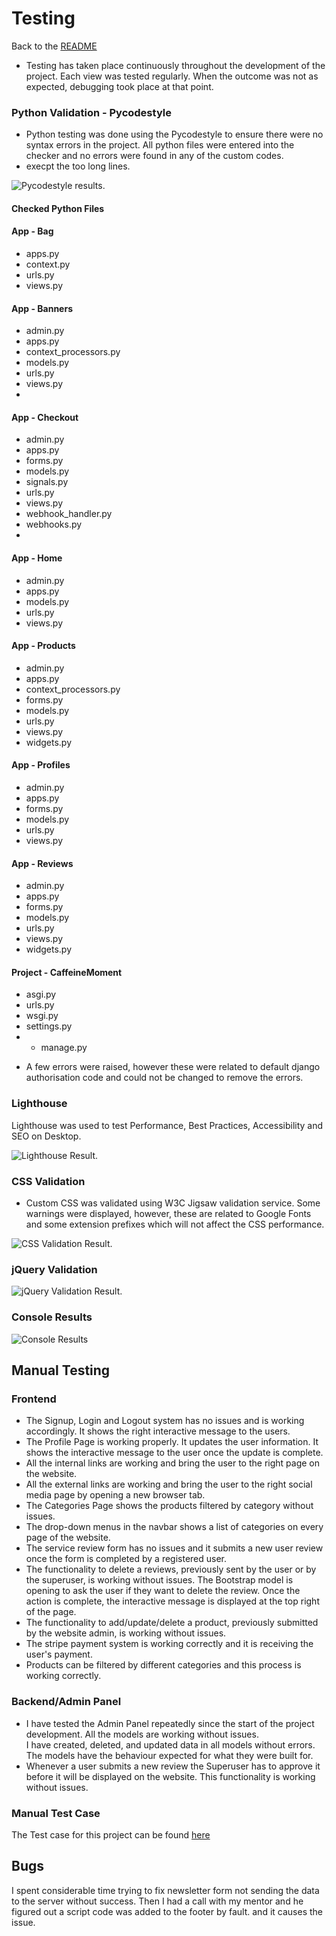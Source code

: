# Testing

Back to the [README](README.md)

* Testing has taken place continuously throughout the development of the project. Each view was tested regularly.
  When the outcome was not as expected, debugging took place at that point.  

### Python Validation - Pycodestyle

* Python testing was done using the Pycodestyle to ensure there were no syntax errors in the project. All python files were entered into the checker and no errors were found in any of the custom codes.
* execpt the too long lines.

![Pycodestyle results](./assets/readme/test/problems.PNG).

#### Checked Python Files

#### App - Bag

* apps.py
* context.py
* urls.py
* views.py
  
#### App - Banners

* admin.py
* apps.py
* context_processors.py
* models.py
* urls.py
* views.py
*

#### App - Checkout

* admin.py
* apps.py
* forms.py
* models.py
* signals.py
* urls.py
* views.py
* webhook_handler.py
* webhooks.py
*

#### App - Home

* admin.py
* apps.py
* models.py
* urls.py
* views.py

#### App - Products

* admin.py
* apps.py
* context_processors.py
* forms.py
* models.py
* urls.py
* views.py
* widgets.py
  
#### App - Profiles

* admin.py
* apps.py
* forms.py
* models.py
* urls.py
* views.py
  
#### App - Reviews

* admin.py
* apps.py
* forms.py
* models.py
* urls.py
* views.py
* widgets.py

#### Project - CaffeineMoment

* asgi.py
* urls.py
* wsgi.py
* settings.py
* * manage.py

- A few errors were raised, however these were related to default django authorisation
code and could not be changed to remove the errors.


### Lighthouse

Lighthouse was used to test Performance, Best Practices, Accessibility and SEO on Desktop.

![Lighthouse Result](./assets/readme/test/lighthouse.PNG).

### CSS Validation

* Custom CSS was validated using W3C Jigsaw validation service. Some warnings were displayed, however,
  these are related to Google Fonts and some extension prefixes which will not affect the CSS performance.
  
![CSS Validation Result](./assets/readme/test/css-valid.PNG).

### jQuery Validation

![jQuery Validation Result](./assets/readme/test/jquery-valid.PNG).

### Console Results

![Console Results](./assets/readme/test/console.PNG)

## Manual Testing

### Frontend

* The Signup, Login and Logout system has no issues and is working accordingly. It shows the right
  interactive message to the users.
* The Profile Page is working properly. It updates the user information. It shows the interactive message to the user once the update is complete.
* All the internal links are working and bring the user to the right page on the website.
* All the external links are working and bring the user to the right social media page by
  opening a new browser tab.
* The Categories Page shows the products filtered by category without issues.
* The drop-down menus in the navbar shows a list of categories on every page of the website.
* The service review form has no issues and it submits a new user review once the form is completed by a
  registered user.
* The functionality to delete a reviews, previously sent by the user or by the superuser, is
  working without issues. The Bootstrap model is opening to ask the user if they want to delete
  the review. Once the action is complete, the interactive message is displayed at the top right of the page.
* The functionality to add/update/delete a product, previously submitted by the website admin, is
  working without issues.
* The stripe payment system is working correctly and it is receiving the user's payment.
* Products can be filtered by different categories and this process is working correctly.

### Backend/Admin Panel

* I have tested the Admin Panel repeatedly since the start of the project development. All the models are working without issues.  
  I have created, deleted, and updated data in all models without errors. The models have the behaviour expected for what they were built for.
* Whenever a user submits a new review the Superuser has to approve it before it will be displayed on the website. This functionality is
  working without issues.

### Manual Test Case
The Test case for this project can be found [here](TEST_CASE.md)  

## Bugs

I spent considerable time trying to fix newsletter form not sending the data to the server without success. Then I had a call with my mentor and he figured out a script code was added to the footer by fault. and it causes the issue. 



